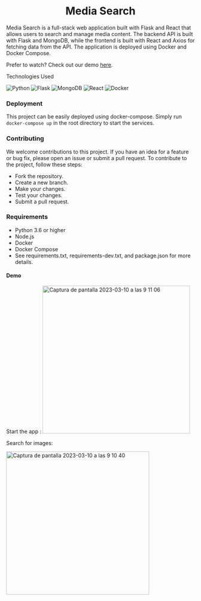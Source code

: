 <h1 align="center">Media Search</h1>
<p align="left">Media Search is a full-stack web application built with Flask and React that allows users to search and manage media content. The backend API is built with Flask and MongoDB, while the frontend is built with React and Axios for fetching data from the API. The application is deployed using Docker and Docker Compose.</p>
<p align="left">Prefer to watch? Check out our demo <a href="https://www.loom.com/share/cfbec8f8f9d04e899d7e3b9068d641e1">here</a>.</p>
Technologies Used
<p align="left">
    <img src="https://img.shields.io/badge/Python-3.8%2B-blue.svg?logo=python" alt="Python">
    <img src="https://img.shields.io/badge/Flask-1.1%2B-green.svg?logo=flask" alt="Flask">
    <img src="https://img.shields.io/badge/MongoDB-4.0%2B-green.svg?logo=mongodb" alt="MongoDB">
    <img src="https://img.shields.io/badge/React-17.0%2B-blue.svg?logo=react" alt="React">
    <img src="https://img.shields.io/badge/Docker-20.10%2B-blue.svg?logo=docker" alt="Docker">
</p>


<h3> Deployment </h3>
<p align="left">This project can be easily deployed using docker-compose. Simply run <code>docker-compose up</code> in the root directory to start the services.</p>

<h3 align="left">Contributing</h3>
We welcome contributions to this project. If you have an idea for a feature or bug fix, please open an issue or submit a pull request. To contribute to the project, follow these steps:

* Fork the repository.
* Create a new branch.
* Make your changes.
* Test your changes.
* Submit a pull request.

<h3 align="left">Requirements</h3>

* Python 3.6 or higher
* Node.js
* Docker
* Docker Compose
* See requirements.txt, requirements-dev.txt, and package.json for more details.

<h4> Demo </h4>
Start the app : 

<img width="394" alt="Captura de pantalla 2023-03-10 a las 9 11 06" src="https://user-images.githubusercontent.com/81099969/224259799-e32ee699-409b-4068-b4b8-049dc3296c3a.png">

Search for images:

<img width="382" alt="Captura de pantalla 2023-03-10 a las 9 10 40" src="https://user-images.githubusercontent.com/81099969/224259712-9af0f78c-2347-415a-9edb-b29cedbe7621.png">



